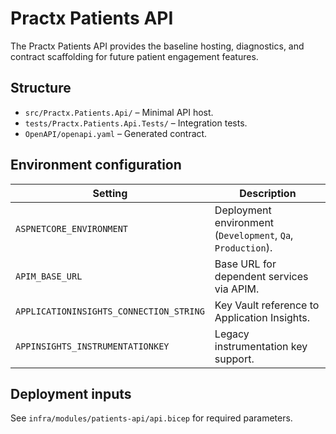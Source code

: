 # Practx Patients API

The Practx Patients API provides the baseline hosting, diagnostics, and contract scaffolding for future
patient engagement features.

## Structure

- `src/Practx.Patients.Api/` – Minimal API host.
- `tests/Practx.Patients.Api.Tests/` – Integration tests.
- `OpenAPI/openapi.yaml` – Generated contract.

## Environment configuration

| Setting | Description |
| --- | --- |
| `ASPNETCORE_ENVIRONMENT` | Deployment environment (`Development`, `Qa`, `Production`). |
| `APIM_BASE_URL` | Base URL for dependent services via APIM. |
| `APPLICATIONINSIGHTS_CONNECTION_STRING` | Key Vault reference to Application Insights. |
| `APPINSIGHTS_INSTRUMENTATIONKEY` | Legacy instrumentation key support. |

## Deployment inputs

See `infra/modules/patients-api/api.bicep` for required parameters.
